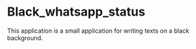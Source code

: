 # Black_whatsapp_status

This application is a small application for writing texts on a black background. 
